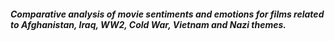 ##### Comparative analysis of movie sentiments and emotions for films related to Afghanistan, Iraq, WW2, Cold War, Vietnam and Nazi themes.